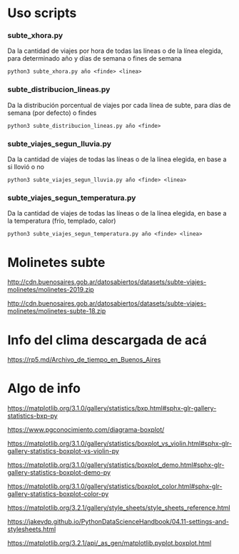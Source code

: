 # Uso scripts

### subte_xhora.py

  Da la cantidad de viajes por hora de todas las líneas o de la línea elegida, para determinado año y días de semana o fines de semana

``python3 subte_xhora.py año <finde> <linea>``

### subte_distribucion_lineas.py

  Da la distribución porcentual de viajes por cada línea de subte, para días de semana (por defecto) o findes
  
``python3 subte_distribucion_lineas.py año <finde>``

### subte_viajes_segun_lluvia.py

  Da la cantidad de viajes de todas las líneas o de la línea elegida, en base a si llovió o no
  
``python3 subte_viajes_segun_lluvia.py año <finde> <linea>``

### subte_viajes_segun_temperatura.py

  Da la cantidad de viajes de todas las líneas o de la línea elegida, en base a la temperatura (frío, templado, calor)
  
``python3 subte_viajes_segun_temperatura.py año <finde> <linea>``
  
# Molinetes subte

http://cdn.buenosaires.gob.ar/datosabiertos/datasets/subte-viajes-molinetes/molinetes-2019.zip

http://cdn.buenosaires.gob.ar/datosabiertos/datasets/subte-viajes-molinetes/molinetes-subte-18.zip

# Info del clima descargada de acá

https://rp5.md/Archivo_de_tiempo_en_Buenos_Aires

# Algo de info

https://matplotlib.org/3.1.0/gallery/statistics/bxp.html#sphx-glr-gallery-statistics-bxp-py

https://www.pgconocimiento.com/diagrama-boxplot/

https://matplotlib.org/3.1.0/gallery/statistics/boxplot_vs_violin.html#sphx-glr-gallery-statistics-boxplot-vs-violin-py

https://matplotlib.org/3.1.0/gallery/statistics/boxplot_demo.html#sphx-glr-gallery-statistics-boxplot-demo-py

https://matplotlib.org/3.1.0/gallery/statistics/boxplot_color.html#sphx-glr-gallery-statistics-boxplot-color-py

https://matplotlib.org/3.2.1/gallery/style_sheets/style_sheets_reference.html

https://jakevdp.github.io/PythonDataScienceHandbook/04.11-settings-and-stylesheets.html

https://matplotlib.org/3.2.1/api/_as_gen/matplotlib.pyplot.boxplot.html
